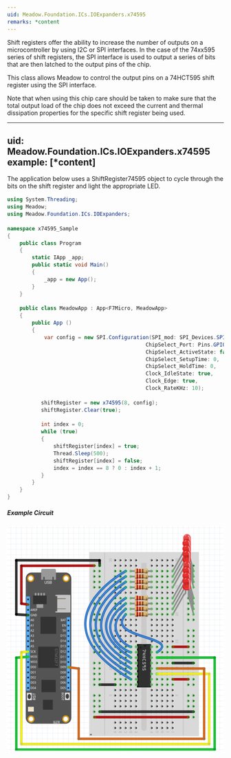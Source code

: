 ```yaml
---
uid: Meadow.Foundation.ICs.IOExpanders.x74595
remarks: *content
---
```


Shift registers offer the ability to increase the number of outputs on a microcontroller by using I2C or SPI interfaces. In the case of the 74xx595 series of shift registers, the SPI interface is used to output a series of bits that are then latched to the output pins of the chip.

This class allows Meadow to control the output pins on a 74HCT595 shift register using the SPI interface.

Note that when using this chip care should be taken to make sure that the total output load of the chip does not exceed the current and thermal dissipation properties for the specific shift register being used.

---
uid: Meadow.Foundation.ICs.IOExpanders.x74595
example: [*content]
---

The application below uses a ShiftRegister74595 object to cycle through the bits on the shift register and light the appropriate LED.

```csharp
using System.Threading;
using Meadow;
using Meadow.Foundation.ICs.IOExpanders;

namespace x74595_Sample
{
    public class Program
    {
        static IApp _app; 
        public static void Main()
        {
            _app = new App();
        }
    }
    
    public class MeadowApp : App<F7Micro, MeadowApp>
    {
        public App ()
        {
            var config = new SPI.Configuration(SPI_mod: SPI_Devices.SPI1,
                                             ChipSelect_Port: Pins.GPIO_PIN_D8,
                                             ChipSelect_ActiveState: false,
                                             ChipSelect_SetupTime: 0,
                                             ChipSelect_HoldTime: 0,
                                             Clock_IdleState: true,
                                             Clock_Edge: true,
                                             Clock_RateKHz: 10);
           
           shiftRegister = new x74595(8, config);
           shiftRegister.Clear(true);

           int index = 0;
           while (true)
           {
               shiftRegister[index] = true;
               Thread.Sleep(500);
               shiftRegister[index] = false;
               index = index == 8 ? 0 : index + 1;
           }
        }
    }
}
```

##### Example Circuit

![](../../API_Assets/Meadow.Foundation.ICs.IOExpanders.x74595/x74595.svg)